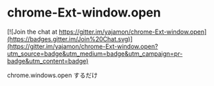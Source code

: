 chrome-Ext-window.open
======================

[![Join the chat at https://gitter.im/yajamon/chrome-Ext-window.open](https://badges.gitter.im/Join%20Chat.svg)](https://gitter.im/yajamon/chrome-Ext-window.open?utm_source=badge&utm_medium=badge&utm_campaign=pr-badge&utm_content=badge)

chrome.windows.open するだけ
